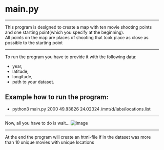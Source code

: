 # main.py

***
This program is designed to create a map with ten movie shooting points and one starting point(which you specify at the beginning).\
All points on the map are places of shooting that took place as close as possible to the starting point
***
To run the program you have to provide it with the following data: 
* year, 
* latitude,
* longitude, 
* path to your dataset.
## Example how to run the program:
* python3 main.py 2000 49.83826 24.02324 /mnt/d/labs/locations.list
***
Now, all you have to do is wait...
![image](https://user-images.githubusercontent.com/92575053/153434769-8e6ab8b9-6ffb-4c0a-a4c4-34b9b6eaaed4.png)
***
At the end the program will create an html-file if in the dataset was more than 10 unique movies with unique locations